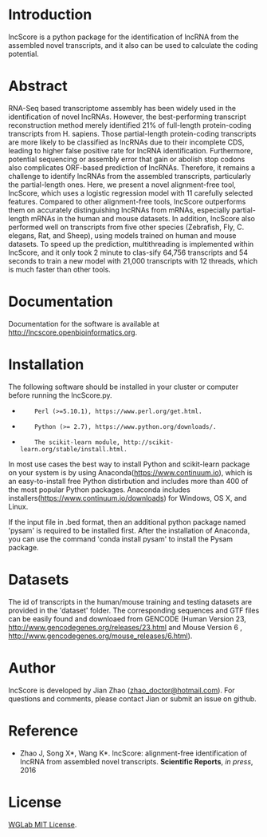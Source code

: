# Introduction

lncScore is a python package for the identification of lncRNA from the assembled novel transcripts, and it also can be used to calculate the coding potential.

# Abstract

RNA-Seq based transcriptome assembly has been widely used in the identification of novel lncRNAs. However, the best-performing transcript reconstruction method merely identified 21% of full-length protein-coding transcripts from H. sapiens. Those partial-length protein-coding transcripts are more likely to be classified as lncRNAs due to their incomplete CDS, leading to higher false positive rate for lncRNA identification. Furthermore, potential sequencing or assembly error that gain or abolish stop codons also complicates ORF-based prediction of lncRNAs. Therefore, it remains a challenge to identify lncRNAs from the assembled transcripts, particularly the partial-length ones. Here, we present a novel alignment-free tool, lncScore, which uses a logistic regression model with 11 carefully selected features. Compared to other alignment-free tools, lncScore outperforms them on accurately distinguishing lncRNAs from mRNAs, especially partial-length mRNAs in the human and mouse datasets. In addition, lncScore also performed well on transcripts from five other species (Zebrafish, Fly, C. elegans, Rat, and Sheep), using models trained on human and mouse datasets. To speed up the prediction, multithreading is implemented within lncScore, and it only took 2 minute to clas-sify 64,756 transcripts and 54 seconds to train a new model with 21,000 transcripts with 12 threads, which is much faster than other tools. 

# Documentation

Documentation for the software is available at http://lncscore.openbioinformatics.org.

# Installation

The following software should be installed in your cluster or computer before running the lncScore.py.

*         Perl (>=5.10.1), https://www.perl.org/get.html.
*         Python (>= 2.7), https://www.python.org/downloads/.
*         The scikit-learn module, http://scikit-learn.org/stable/install.html.

In most use cases the best way to install Python and scikit-learn package on your system is by using Anaconda(https://www.continuum.io), which is an easy-to-install free Python distirbution and includes more than 400 of the most popular Python packages. Anaconda includes installers(https://www.continuum.io/downloads) for Windows, OS X, and Linux.

If the input file in .bed format, then an additional python package named 'pysam' is required to be installed first. After the installation of Anaconda, you can use the command 'conda install pysam' to install the Pysam package.

# Datasets

The id of transcripts in the human/mouse training and testing datasets are provided in the 'dataset' folder. The corresponding sequences and GTF files can be easily found and downloaed from GENCODE (Human Version 23, http://www.gencodegenes.org/releases/23.html and Mouse Version 6 , http://www.gencodegenes.org/mouse_releases/6.html). 

# Author

lncScore is developed by Jian Zhao (zhao_doctor@hotmail.com). For questions and comments, please contact Jian or submit an issue on github.

# Reference

- Zhao J, Song X\*, Wang K\*. lncScore: alignment-free identification of lncRNA from assembled novel transcripts. **Scientific Reports**, *in press*, 2016

# License

[WGLab MIT License](http://wglab.mit-license.org).
